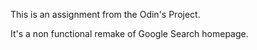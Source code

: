 This is an assignment from the Odin's Project.

It's a non functional remake of Google Search homepage.
